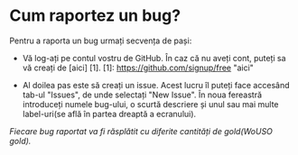 Cum raportez un bug?
=====================

Pentru a raporta un bug urmați secvența de pași:

* Vă log-ați pe contul vostru de GitHub. În caz că nu aveți cont, puteți sa vă
  creați de [aici] [1].
  [1]: https://github.com/signup/free "aici"

* Al doilea pas este să creați un issue. Acest lucru îl puteți face accesând 
  tab-ul "Issues", de unde selectați "New Issue". În noua fereastră introduceți
  numele bug-ului, o scurtă descriere și unul sau mai multe label-uri(se află
  în partea dreaptă a ecranului).

*Fiecare bug raportat va fi răsplătit cu diferite cantități de gold(WoUSO gold).* 
   
